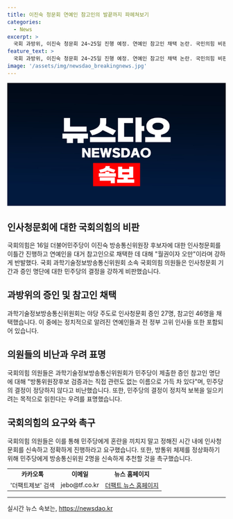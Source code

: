 ```yaml
---
title: 이진숙 청문회 연예인 참고인의 발끝까지 파헤쳐보기
categories:
  - News
excerpt: >
  국회 과방위, 이진숙 청문회 24~25일 진행 예정. 연예인 참고인 채택 논란. 국민의힘 비판 월권이자 오만, 청문회 강행 비판. 야당 주도로 증인 27명, 참고인 46명 채택. 정우성·김제동·문소리·김미화 등 연예인 등장 논란. 더팩트 제보 기다림. [자세히 보기]
feature_text: >
  국회 과방위, 이진숙 청문회 24~25일 진행 예정. 연예인 참고인 채택 논란. 국민의힘 비판 월권이자 오만, 청문회 강행 비판. 야당 주도로 증인 27명, 참고인 46명 채택. 정우성·김제동·문소리·김미화 등 연예인 등장 논란. 더팩트 제보 기다림. [자세히 보기]
image: '/assets/img/newsdao_breakingnews.jpg'
---
```


<p><img src="/assets/img/newsdao_breakingnews.jpg" alt="cryptoinkorea 속보" /></p>

<h2 data-ke-size="size26">인사청문회에 대한 국회의힘의 비판</h2>

<p data-ke-size="size16">국회의힘은 16일 더불어민주당이 이진숙 방송통신위원장 후보자에 대한 인사청문회를 이틀간 진행하고 연예인을 대거 참고인으로 채택한 데 대해 "월권이자 오만"이라며 강하게 반발했다. 국회 과학기술정보방송통신위원회 소속 국회의힘 의원들은 인사청문회 기간과 증인 명단에 대한 민주당의 결정을 강하게 비판했습니다.</p>

<h2 data-ke-size="size26">과방위의 증인 및 참고인 채택</h2>

<p data-ke-size="size16">과학기술정보방송통신위원회는 야당 주도로 인사청문회 증인 27명, 참고인 46명을 채택했습니다. 이 중에는 정치적으로 알려진 연예인들과 전 정부 고위 인사들 또한 포함되어 있습니다.</p>

<h2 data-ke-size="size26">의원들의 비난과 우려 표명</h2>

<p data-ke-size="size16">국회의힘 의원들은 과학기술정보방송통신위원회가 민주당이 제출한 증인 참고인 명단에 대해 "방통위원장후보 검증과는 직접 관련도 없는 이름으로 가득 차 있다"며, 민주당의 결정이 정당하지 않다고 비난했습니다. 또한, 민주당의 결정이 정치적 보복을 일으키려는 목적으로 읽힌다는 우려를 표명했습니다.</p>

<h2 data-ke-size="size26">국회의힘의 요구와 촉구</h2>

<p data-ke-size="size16">국회의힘 의원들은 이를 통해 민주당에게 혼란을 끼치지 말고 정해진 시간 내에 인사청문회를 신속하고 정확하게 진행하라고 요구했습니다. 또한, 방통위 체제를 정상화하기 위해 민주당에게 방송통신위원 2명을 신속하게 추천할 것을 촉구했습니다.</p>

<table>
    <tbody>
        <tr>
            <td style="text-align: center; height: 17px;"><b>카카오톡</b></td>
            <td style="text-align: center; height: 17px;"><b>이메일</b></td>
            <td style="text-align: center; height: 17px;"><b>뉴스 홈페이지</b></td>
        </tr>
        <tr>
            <td style="text-align: center; height: 17px;">'더팩트제보' 검색</td>
            <td style="text-align: center; height: 17px;">jebo@tf.co.kr</td>
            <td style="text-align: center; height: 17px;"><a href="https://talk.tf.co.kr/bbs/report/write">더팩트 뉴스 홈페이지</a></td>
        </tr>
    </tbody>
</table>

<p><hr></p>
실시간 뉴스 속보는, <a href="https://newsdao.kr" rel="dofollow">https://newsdao.kr</a>


